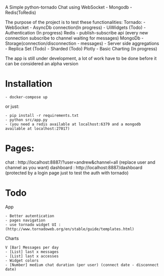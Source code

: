 A Simple python-tornado Chat using WebSocket - Mongodb - Redis(ToRedis)

The purpose of the project is to test these functionalities:
Tornado:
    - WebSocket
    - AsyncDb connection(In progress)
    - UiWidgets (Todo)
    - Authentication (In progress)
Redis
    - publish-subscribe api (every new connection subscribe to channel waiting for messages)
MongoDb
    - Storage(connection/disconnection - messages)
    - Server side aggregations
    - Replica Set (Todo)
    - Sharded (Todo)
Plotly
    - Basic Charting (In progress)
   
The app is still under development, a lot of work have to be done before it can be considered an alpha version


# Installation

    - docker-compose up
    
or just:

    - pip install -r requirements.txt
    - python src/app.py
    - (you need a redis available at localhost:6379 and a mongodb available at localhost:27017)        


# Pages:
chat : http://localhost:8887/?user=andrew&channel=all (replace user and channel as you want)
dashboard : http://localhost:8887/dashboard (protected by a login page just to test the auth with tornado)


# Todo
    
App

    - Better autentication
    - pages navigation
    - use tornado widget UI : (http://www.tornadoweb.org/en/stable/guide/templates.html) 
    

Charts

    V [Bar] Messages per day
    - [List] last x messages
    - [List] last x accesses
    - Widget colors
    - [Number] medium chat duration (per user) (connect date - disconnect date)
